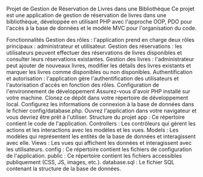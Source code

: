 Projet de Gestion de Réservation de Livres dans une Bibliothèque
Ce projet est une application de gestion de réservation de livres dans une bibliothèque, développée en utilisant PHP avec l'approche OOP, PDO pour l'accès à la base de données et le modèle MVC pour l'organisation du code.

Fonctionnalités
Gestion des rôles : l'application prend en charge deux rôles principaux : administrateur et utilisateur.
Gestion des réservations : les utilisateurs peuvent effectuer des réservations de livres disponibles et consulter leurs réservations existantes.
Gestion des livres : l'administrateur peut ajouter de nouveaux livres, modifier les détails des livres existants et marquer les livres comme disponibles ou non disponibles.
Authentification et autorisation : l'application gère l'authentification des utilisateurs et l'autorisation d'accès en fonction des rôles.
Configuration de l'environnement de développement
Assurez-vous d'avoir PHP installé sur votre machine.
Clonez ce dépôt dans votre répertoire de développement local.
Configurez les informations de connexion à la base de données dans le fichier config/database.php.
Ouvrez l'application dans votre navigateur et vous devriez être prêt à l'utiliser.
Structure du projet
app : Ce répertoire contient le code de l'application.
Controllers : Les contrôleurs qui gèrent les actions et les interactions avec les modèles et les vues.
Models : Les modèles qui représentent les entités de la base de données et interagissent avec elle.
Views : Les vues qui affichent les données et interagissent avec les utilisateurs.
config : Ce répertoire contient les fichiers de configuration de l'application.
public : Ce répertoire contient les fichiers accessibles publiquement (CSS, JS, images, etc.).
database.sql : Le fichier SQL contenant la structure de la base de données.
